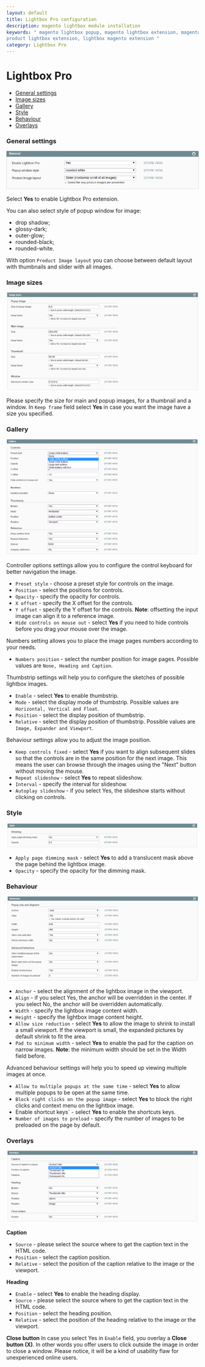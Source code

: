 ```yaml
---
layout: default
title: Lightbox Pro configuration
description: magento lightbox module installation
keywords: " magento lightbox popup, magento lightbox extension, magento
product lightbox extension, lightbox magento extension "
category: Lightbox Pro
---
```


# Lightbox Pro

- [General settings](#general-settings)
- [Image sizes](#image-sizes)
- [Gallery](#gallery)
- [Style](#style)
- [Behaviour](#behaviour)
- [Overlays](#overlays)

### General settings

![Lightbox popup](/images/m1/extensions/lightbox-pro/general.png)

Select **Yes** to enable Lightbox Pro extension.

You can also select style of popup window for image:
 -  drop shadow;
 -  glossy-dark;
 -  outer-glow;
 -  rounded-black;
 -  rounded-white.

With option `Product Image layout` you can choose between default layout with thumbnails and slider with all images. 

### Image sizes

![Lightbox popup](/images/m1/extensions/lightbox-pro/image-size.png)

Please specify the size for main and popup images, for a thumbnail and a window. In `Keep frame` field select **Yes** in case you want the image have a size you specified.  

### Gallery

![Lightbox popup](/images/m1/extensions/lightbox-pro/gallery.png)

Controller options settings allow you to configure the control keyboard for better navigation the image.

-   `Preset style` - choose a preset style for controls on the image.
-   `Position` - select the positions for controls.
-   `Opacity` - specify the opacity for controls.
-   `X offset` - specify the X offset for the controls.
-   `Y offset` - specify the Y offset for the controls.
**Note**: offsetting the input image can align it to a reference image.
-   `Hide controls on mouse out` - select **Yes** if you need to hide controls before you drag your mouse over the image.

Numbers setting allows you to place the image pages numbers according to your needs.

-   `Numbers position` - select the number position for image pages. Possible values are `None, Heading and Caption`.

Thumbstrip settings will help you to configure the sketches of possible lightbox images.

-   `Enable` - select **Yes** to enable thumbstrip.
-   `Mode` - select the display mode of thumbstrip. Possible values are `Horizontal, Vertical and Float`.
-   `Position` - select the display position of thumbstrip.
-   `Relative` - select the display position of thumbstrip. Possible values are `Image, Expander and Viewport`.

Behaviour settings allow you to adjust the image position.

-   `Keep controls fixed` - select **Yes** if you want to align subsequent slides so that the controls are in the same position for the next image. This means the user can browse through the images using the "Next" button without moving the mouse.
-   `Repeat slideshow` - select **Yes** to repeat slideshow.
-   `Interval` - specify the interval for slideshow.
-   `Autoplay slideshow` - if you select Yes, the slideshow starts without clicking on controls.

### Style

![Lightbox popup](/images/m1/extensions/lightbox-pro/style.png)

-   `Apply page dimming mask` - select **Yes** to add a translucent mask above the page behind the lightbox image.
-   `Opacity` - specify the opacity for the dimming mask.

### Behaviour

![Lightbox popup](/images/m1/extensions/lightbox-pro/behaviour.png)

-   `Anchor` - select the alignment of the lightbox image in the viewport.
-   `Align` - if you select Yes, the anchor will be overridden in the center. If you select No, the anchor will be overridden automatically.
-   `Width` - specify the lightbox image content width.
-   `Height` - specify the lightbox image content height.
-   `Allow size reduction` - select **Yes** to allow the image to shrink to install a small viewport. If the viewport is small, the expanded pictures by default shrink to fit the area.
-   `Pad to minimum width` - select **Yes** to enable the pad for the caption on narrow images.
**Note**: the minimum width should be set in the Width field before.

Advanced behaviour settings will help you to speed up viewing multiple images at once.

-   `Allow to multiple popups at the same time` - select **Yes** to allow multiple popups to be open at the same time.
-   `Block right clicks on the popup image` - select **Yes** to block the right clicks and context menu on the lightbox image.
-   Enable shortcut keys` - select **Yes** to enable the shortcuts keys.
-   `Number of images to preload` - specify the number of images to be preloaded on the page by default.

### Overlays

![Lightbox popup](/images/m1/extensions/lightbox-pro/overlays.png)

**Caption**

-   `Source` - please select the source where to get the caption text in the HTML code.
-   `Position` - select the caption position.
-   `Relative` - select the position of the caption relative to the image or the viewport.

**Heading**
-  `Enable` - select **Yes** to enable the heading display.
-   `Source` - please select the source where to get the caption text in the HTML code.
-   `Position` - select the heading position.
-   `Relative` - select the position of the heading relative to the image or the viewport.

**Close button**
In case you select Yes in `Enable` field, you overlay a **Close button (X)**. In other words you offer users to click outside the image in order to close a window. Please notice, it will be a kind of usability flaw for unexperienced online users. 

